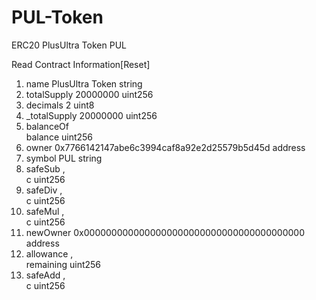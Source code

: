 # PUL-Token
ERC20 PlusUltra Token PUL

Read Contract Information[Reset]

1. name   PlusUltra Token string
2. totalSupply   20000000 uint256
3. decimals   2 uint8
4. _totalSupply   20000000 uint256
5. balanceOf    
balance uint256
6. owner   0x7766142147abe6c3994caf8a92e2d25579b5d45d address
7. symbol   PUL string
8. safeSub   ,  
c uint256
9. safeDiv   ,  
c uint256
10. safeMul   ,  
c uint256
11. newOwner   0x0000000000000000000000000000000000000000 address
12. allowance   ,  
remaining uint256
13. safeAdd   ,  
c uint256
